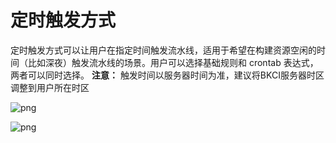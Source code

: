 # 定时触发方式

定时触发方式可以让用户在指定时间触发流水线，适用于希望在构建资源空闲的时间（比如深夜）触发流水线的场景。用户可以选择基础规则和 crontab 表达式，两者可以同时选择。
**注意：** 触发时间以服务器时间为准，建议将BKCI服务器时区调整到用户所在时区

![png](../../../assets/image-trigger-timer-plugin.png)

![png](../../../assets/image-trigger-timer-rule.png)

